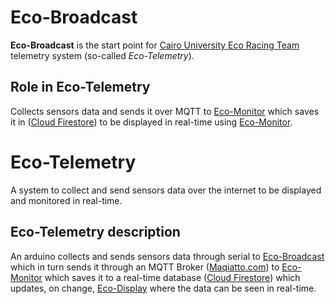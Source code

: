 # Eco-Broadcast

**Eco-Broadcast** is the start point for [Cairo University Eco Racing Team](https://www.facebook.com/ShellEcoMarathonCUT) telemetry system (so-called _Eco-Telemetry_).

## Role in Eco-Telemetry

Collects sensors data and sends it over MQTT to [Eco-Monitor](https://github.com/adhammo/eco-monitor) which saves it in ([Cloud Firestore](https://firebase.google.com/docs/firestore)) to be displayed in real-time using [Eco-Monitor](https://github.com/adhammo/eco-display).

# Eco-Telemetry

A system to collect and send sensors data over the internet to be displayed and monitored in real-time.

## Eco-Telemetry description

An arduino collects and sends sensors data through serial to [Eco-Broadcast](https://github.com/adhammo/eco-broadcast) which in turn sends it through an MQTT Broker ([Maqiatto.com](https://www.maqiatto.com/)) to [Eco-Monitor](https://github.com/adhammo/eco-monitor) which saves it to a real-time database ([Cloud Firestore](https://firebase.google.com/docs/firestore)) which updates, on change, [Eco-Display](https://github.com/adhammo/eco-display) where the data can be seen in real-time.
